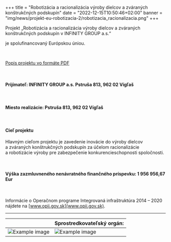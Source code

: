 +++
title = "Robotizácia a racionalizácia výroby dielcov a zváraných konštrukčných podskupín"
date = "2022-12-15T10:50:46+02:00"
banner = "img/news/projekt-eu-robotizacia-2/robotizacia_racionalizacia.png"
+++

Projekt „Robotizácia a racionalizácia výroby dielcov a zváraných konštrukčných podskupín v INFINITY GROUP a.s.“

je spolufinancovaný Európskou úniou.

<!--more-->


<br>

[Popis projektu vo formáte PDF](/docs/robotizacia_racionalizacia_2023.pdf)


<br>

#### Prijímateľ: INFINITY GROUP a.s. Pstruša 813, 962 02 Vígľaš

<br>

#### Miesto realizácie: Pstruša 813, 962 02 Vígľaš

<br>

#### Cieľ projektu
Hlavným cieľom projektu je zavedenie inovácie do výroby dielcov a zváraných konštrukčných podskupín za účelom racionalizácie a robotizácie výroby  pre zabezpečenie konkurencieschopnosti spoločnosti.

<br>


#### Výška zazmluvneného nenávratného finančného príspevku: 1 956 956,67 Eur

<br>

Informácie o Operačnom programe Integrovaná infraštruktúra 2014 – 2020 nájdete na [www.opii.gov.sk](www.opii.gov.sk).

<hr/>

| | Sprostredkovateľský orgán: |
| --- | --- |
| ![Example image](/img/news/projekt-eu-robotizacia-2/image5-sm.png)      | ![Example image](/img/news/projekt-eu-robotizacia-2/image6-sm.png)       |
